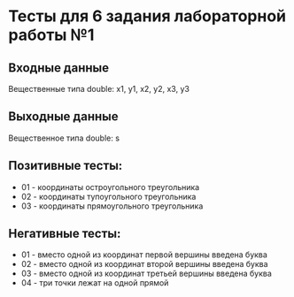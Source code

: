 ﻿# Тесты для 6 задания лабораторной работы №1

## Входные данные
Вещественные типа double: x1, y1, x2, y2, x3, y3

## Выходные данные
Вещественное типа double: s

## Позитивные тесты:
- 01 - координаты остроугольного треугольника
- 02 - координаты тупоугольного треугольника
- 03 - координаты прямоугольного треугольника

## Негативные тесты:
- 01 - вместо одной из координат первой вершины введена буква
- 02 - вместо одной из координат второй вершины введена буква
- 03 - вместо одной из координат третьей вершины введена буква
- 04 - три точки лежат на одной прямой